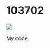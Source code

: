 # 103702

![](https://github.com/mentorchita/103702/actions/workflows/blank.yml/badge.svg)

My code
